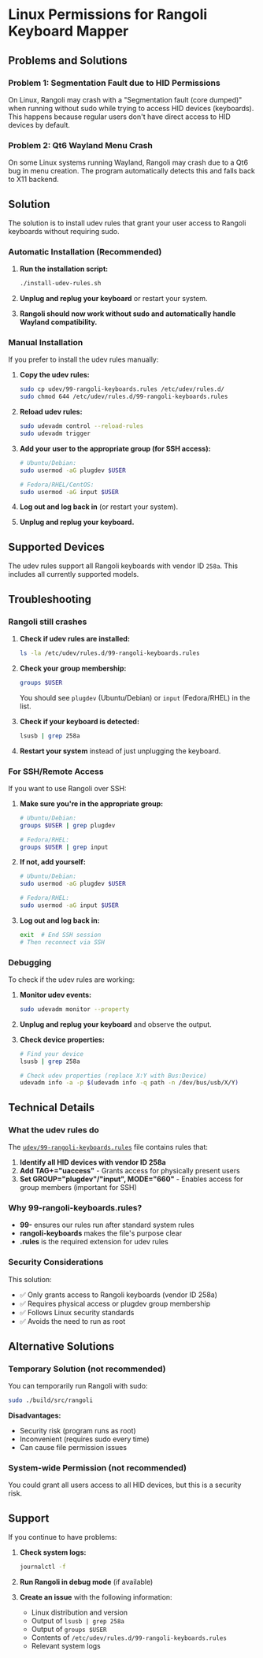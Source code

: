 # Linux Permissions for Rangoli Keyboard Mapper

## Problems and Solutions

### Problem 1: Segmentation Fault due to HID Permissions

On Linux, Rangoli may crash with a "Segmentation fault (core dumped)" when running without sudo while trying to access HID devices (keyboards). This happens because regular users don't have direct access to HID devices by default.

### Problem 2: Qt6 Wayland Menu Crash

On some Linux systems running Wayland, Rangoli may crash due to a Qt6 bug in menu creation. The program automatically detects this and falls back to X11 backend.

## Solution

The solution is to install udev rules that grant your user access to Rangoli keyboards without requiring sudo.

### Automatic Installation (Recommended)

1. **Run the installation script:**
   ```bash
   ./install-udev-rules.sh
   ```

2. **Unplug and replug your keyboard** or restart your system.

3. **Rangoli should now work without sudo and automatically handle Wayland compatibility.**

### Manual Installation

If you prefer to install the udev rules manually:

1. **Copy the udev rules:**
   ```bash
   sudo cp udev/99-rangoli-keyboards.rules /etc/udev/rules.d/
   sudo chmod 644 /etc/udev/rules.d/99-rangoli-keyboards.rules
   ```

2. **Reload udev rules:**
   ```bash
   sudo udevadm control --reload-rules
   sudo udevadm trigger
   ```

3. **Add your user to the appropriate group (for SSH access):**
   ```bash
   # Ubuntu/Debian:
   sudo usermod -aG plugdev $USER
   
   # Fedora/RHEL/CentOS:
   sudo usermod -aG input $USER
   ```

4. **Log out and log back in** (or restart your system).

5. **Unplug and replug your keyboard.**

## Supported Devices

The udev rules support all Rangoli keyboards with vendor ID `258a`. This includes all currently supported models.

## Troubleshooting

### Rangoli still crashes

1. **Check if udev rules are installed:**
   ```bash
   ls -la /etc/udev/rules.d/99-rangoli-keyboards.rules
   ```

2. **Check your group membership:**
   ```bash
   groups $USER
   ```
   You should see `plugdev` (Ubuntu/Debian) or `input` (Fedora/RHEL) in the list.

3. **Check if your keyboard is detected:**
   ```bash
   lsusb | grep 258a
   ```

4. **Restart your system** instead of just unplugging the keyboard.

### For SSH/Remote Access

If you want to use Rangoli over SSH:

1. **Make sure you're in the appropriate group:**
   ```bash
   # Ubuntu/Debian:
   groups $USER | grep plugdev
   
   # Fedora/RHEL:
   groups $USER | grep input
   ```

2. **If not, add yourself:**
   ```bash
   # Ubuntu/Debian:
   sudo usermod -aG plugdev $USER
   
   # Fedora/RHEL:
   sudo usermod -aG input $USER
   ```

3. **Log out and log back in:**
   ```bash
   exit  # End SSH session
   # Then reconnect via SSH
   ```

### Debugging

To check if the udev rules are working:

1. **Monitor udev events:**
   ```bash
   sudo udevadm monitor --property
   ```

2. **Unplug and replug your keyboard** and observe the output.

3. **Check device properties:**
   ```bash
   # Find your device
   lsusb | grep 258a
   
   # Check udev properties (replace X:Y with Bus:Device)
   udevadm info -a -p $(udevadm info -q path -n /dev/bus/usb/X/Y)
   ```

## Technical Details

### What the udev rules do

The [`udev/99-rangoli-keyboards.rules`](udev/99-rangoli-keyboards.rules) file contains rules that:

1. **Identify all HID devices with vendor ID 258a**
2. **Add TAG+="uaccess"** - Grants access for physically present users
3. **Set GROUP="plugdev"/"input", MODE="660"** - Enables access for group members (important for SSH)

### Why 99-rangoli-keyboards.rules?

- **99-** ensures our rules run after standard system rules
- **rangoli-keyboards** makes the file's purpose clear
- **.rules** is the required extension for udev rules

### Security Considerations

This solution:
- ✅ Only grants access to Rangoli keyboards (vendor ID 258a)
- ✅ Requires physical access or plugdev group membership
- ✅ Follows Linux security standards
- ✅ Avoids the need to run as root

## Alternative Solutions

### Temporary Solution (not recommended)

You can temporarily run Rangoli with sudo:
```bash
sudo ./build/src/rangoli
```

**Disadvantages:**
- Security risk (program runs as root)
- Inconvenient (requires sudo every time)
- Can cause file permission issues

### System-wide Permission (not recommended)

You could grant all users access to all HID devices, but this is a security risk.

## Support

If you continue to have problems:

1. **Check system logs:**
   ```bash
   journalctl -f
   ```

2. **Run Rangoli in debug mode** (if available)

3. **Create an issue** with the following information:
   - Linux distribution and version
   - Output of `lsusb | grep 258a`
   - Output of `groups $USER`
   - Contents of `/etc/udev/rules.d/99-rangoli-keyboards.rules`
   - Relevant system logs